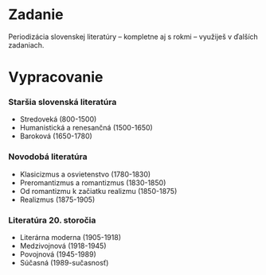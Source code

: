 # Zadanie

Periodizácia slovenskej literatúry – kompletne aj s rokmi – využiješ v ďalších zadaniach.

# Vypracovanie

### Staršia slovenská literatúra

- Stredoveká (800-1500)
- Humanistická a renesančná (1500-1650)
- Baroková (1650-1780)

### Novodobá literatúra

- Klasicizmus a osvietenstvo (1780-1830)
- Preromantizmus a romantizmus (1830-1850)
- Od romantizmu k začiatku realizmu (1850-1875)
- Realizmus (1875-1905)

### Literatúra 20. storočia

- Literárna moderna (1905-1918)
- Medzivojnová (1918-1945)
- Povojnová (1945-1989)
- Súčasná (1989-sučasnosť)
